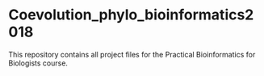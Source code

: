 # Coevolution_phylo_bioinformatics2018
This repository contains all project files for the Practical Bioinformatics for Biologists course.
